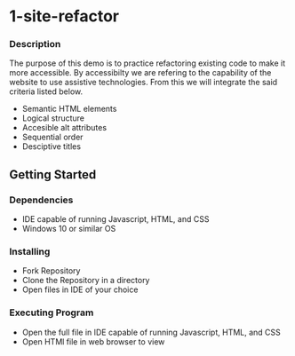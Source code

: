 # 1-site-refactor

<h3> Description </h3>
    <p> The purpose of this demo is to practice refactoring existing code to make it more accessible. By accessibilty we are refering to the capability of the website to use assistive technologies. From this we will integrate the said criteria listed below.    </p>
    
<ul>
  <li> Semantic HTML elements</li>
  <li> Logical structure</li>
  <li> Accesible alt attributes</li>
  <li> Sequential order</li>
  <li> Desciptive titles</li>
</ul>

<h2> Getting Started</h3>
    
<h3> Dependencies</h3>
<ul>
    <li>IDE capable of running Javascript, HTML, and CSS</li>
    <li>Windows 10 or similar OS</li>
</ul>
    
<h3> Installing</h3>
<ul>
    <li>Fork Repository</li>
    <li>Clone the Repository in a directory</li>
    <li>Open files in IDE of your choice</li>
</ul>
<h3> Executing Program </h3>
<ul>
    <li>Open the full file in IDE capable of running Javascript, HTML, and CSS</li>
    <li>Open HTMl file in web browser to view</li>
</ul>
    
